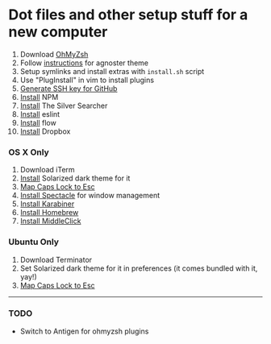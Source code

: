 Dot files and other setup stuff for a new computer
=

1. Download [OhMyZsh](https://github.com/robbyrussell/oh-my-zsh)
2. Follow [instructions](https://gist.github.com/agnoster/3712874) for agnoster theme
3. Setup symlinks and install extras with `install.sh` script
4. Use "PlugInstall" in vim to install plugins
5. [Generate SSH key for GitHub](https://help.github.com/articles/generating-a-new-ssh-key-and-adding-it-to-the-ssh-agent/)
6. [Install](https://www.npmjs.com/get-npm) NPM
7. [Install](https://github.com/ggreer/the_silver_searcher#installing) The Silver Searcher
9. [Install](https://eslint.org/docs/user-guide/getting-started) eslint
9. [Install](https://github.com/facebook/flow#installing-flow) flow
10. [Install](https://www.dropbox.com/downloading) Dropbox

### OS X Only


1. Download iTerm
2. [Install](https://github.com/altercation/solarized/tree/master/iterm2-colors-solarized) Solarized dark theme for it
3. [Map Caps Lock to Esc](http://stackoverflow.com/a/8437594/31671)
4. [Install Spectacle](https://www.spectacleapp.com/) for window management
5. [Install Karabiner](https://pqrs.org/osx/karabiner/)
6. [Install Homebrew](https://docs.brew.sh/Installation.html)
7. [Install MiddleClick](https://rouge41.com/labs/)


### Ubuntu Only

1. Download Terminator
2. Set Solarized dark theme for it in preferences (it comes bundled with it, yay!)
3. [Map Caps Lock to Esc](http://askubuntu.com/a/446725/84267)

-----------------------

### TODO

- Switch to Antigen for ohmyzsh plugins
